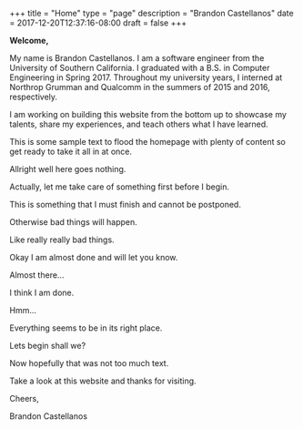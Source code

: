 +++
title = "Home"
type = "page"
description = "Brandon Castellanos"
date = 2017-12-20T12:37:16-08:00
draft = false
+++

**Welcome,**

My name is Brandon Castellanos. I am a software engineer from the University of Southern California. I graduated with a B.S. in Computer Engineering in Spring 2017. Throughout my university years, I interned at Northrop Grumman and Qualcomm in the summers of 2015 and 2016, respectively.

I am working on building this website from the bottom up to showcase my talents, share my experiences, and teach others what I have learned.

This is some sample text to flood the homepage with plenty of content so get ready to take it all in at once.

Allright well here goes nothing.

Actually, let me take care of something first before I begin.

This is something that I must finish and cannot be postponed.

Otherwise bad things will happen.

Like really really bad things.

Okay I am almost done and will let you know.

Almost there...

I think I am done.

Hmm...

Everything seems to be in its right place.

Lets begin shall we?

Now hopefully that was not too much text.

Take a look at this website and thanks for visiting.

Cheers,

Brandon Castellanos
